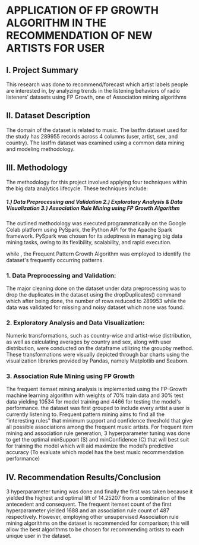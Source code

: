 # APPLICATION OF FP GROWTH ALGORITHM IN THE RECOMMENDATION OF NEW ARTISTS FOR USER

## I. Project Summary
This research was done to recommend/forecast which artist labels people are interested in, by analyzing trends in the listening behaviors of radio listeners’ datasets using FP Growth, one of Association mining algorithms

## II. Dataset Description
The domain of the dataset is related to music. The lastfm dataset used for the study has 289955 records across 4 columns (user, artist, sex, and country). The lastfm dataset was examined using a common data mining and modeling methodology. 

## III. Methodology
The methodology for this project involved applying four techniques within the big data analytics lifecycle. These techniques include: 
##### 1.) Data Preprocessing and Validation 2.) Exploratory Analysis & Data Visualization 3.) Association Rule Mining using FP Growth Algorithm 

The outlined methodology was executed programmatically on the Google Colab platform using PySpark, the Python API for the Apache Spark framework. PySpark was chosen for its adeptness in managing big data mining tasks, owing to its flexibility, scalability, and rapid execution.

while , the Frequent Pattern Growth Algorithm was employed to identify the dataset's frequently occurring patterns.

### 1. Data Preprocessing and Validation: 
The major cleaning done on the dataset under data preprocessing was to drop the duplicates in the dataset using the dropDuplicates() command which after being done, the number of rows reduced to 289953 while the data was validated for missing and noisy dataset which none was found.

### 2. Exploratory Analysis and Data Visualization: 
Numeric transformations, such as country-wise and artist-wise distribution, as well as calculating averages by country and sex, along with user distribution, were conducted on the dataframe utilizing the groupby method. These transformations were visually depicted through bar charts using the visualization libraries provided by Pandas, namely Matplotlib and Seaborn.

### 3. Association Rule Mining using FP Growth
The frequent itemset mining analysis is implemented using the FP-Growth machine learning algorithm with weights of 70% train data and 30% test data yielding 10534 for model training and 4466 for testing the model's performance. the dataset was first grouped to include every artist a user is currently listening to. Frequent pattern mining aims to find all the “interesting rules” that minimum support and confidence threshold that give all possible associations among the frequent music artists.  For frequent item mining and association rule generation, 3 hyperparameter tuning was done to get the optimal minSupport (S) and minConfidence (C) that will best suit for training the model which will aid maximize the model’s predictive accuracy (To evaluate which model has the best music recommendation performance)

## IV. Recommendation Results/Conclusion
3 hyperparameter tuning was done and finally the first was taken because it yielded the highest and optimal lift of 14.25207 from a combination of the antecedent and consequent. The frequent itemset count of the first hyperparameter yielded 1688 and an association rule count of 487 respectively. However, employing other unsupervised Association rule mining algorithms on the dataset is recommended for comparison; this will allow the best algorithms to be chosen for recommending artists to each unique user in the dataset.
